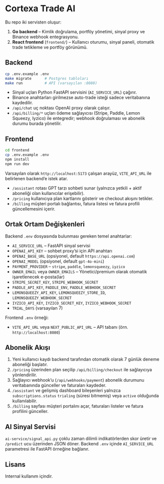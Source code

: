 # Cortexa Trade AI

Bu repo iki servisten oluşur:

1. **Go backend** – Kimlik doğrulama, portföy yönetimi, sinyal proxy ve Binance webhook entegrasyonu.
2. **React frontend** (`frontend/`) – Kullanıcı oturumu, sinyal paneli, otomatik trade tetikleme ve portföy görünümü.

## Backend

```bash
cp .env.example .env
make migrate      # Postgres tabloları
make run          # API (varsayılan :8080)
```

- Sinyal uçları Python FastAPI servisini (`AI_SERVICE_URL`) çağırır.
- Binance anahtarları girilmezse auto-trade isteği sadece veritabanına kaydedilir.
- `/api/chat` uç noktası OpenAI proxy olarak çalışır.
- `/api/billing/*` uçları ödeme sağlayıcısı (Stripe, Paddle, Lemon Squeezy, Iyzico) ile entegredir; webhook doğrulaması ve abonelik durumu burada yönetilir.

## Frontend

```bash
cd frontend
cp .env.example .env
npm install
npm run dev
```

Varsayılan olarak `http://localhost:5173` çalışan arayüz, `VITE_API_URL` ile belirlenen backend’e istek atar.

- `/assistant` rotası GPT tarzı sohbeti sunar (yalnızca yetkili + aktif aboneliği olan kullanıcılar erişebilir).
- `/pricing` kullanıcıya plan kartlarını gösterir ve checkout akışını tetikler.
- `/billing` müşteri portalı bağlantısı, fatura listesi ve fatura profili güncellemesini içerir.

## Ortak Ortam Değişkenleri

Backend `.env` dosyasında bulunması gereken temel anahtarlar:

- `AI_SERVICE_URL` – FastAPI sinyal servisi
- `OPENAI_API_KEY` – sohbet proxy’si için API anahtarı
- `OPENAI_BASE_URL` (opsiyonel, default `https://api.openai.com`)
- `OPENAI_MODEL` (opsiyonel, default `gpt-4o-mini`)
- `PAYMENT_PROVIDER` – `stripe`, `paddle`, `lemonsqueezy`, `iyzico`
- `OWNER_EMAIL` veya `OWNER_EMAILS` – Yönetici/premium olarak otomatik işaretlenecek e-posta(lar)
- `STRIPE_SECRET_KEY`, `STRIPE_WEBHOOK_SECRET`
- `PADDLE_API_KEY`, `PADDLE_ENV`, `PADDLE_WEBHOOK_SECRET`
- `LEMONSQUEEZY_API_KEY`, `LEMONSQUEEZY_STORE_ID`, `LEMONSQUEEZY_WEBHOOK_SECRET`
- `IYZICO_API_KEY`, `IYZICO_SECRET_KEY`, `IYZICO_WEBHOOK_SECRET`
- `TRIAL_DAYS` (varsayılan 7)

Frontend `.env` örneği:

- `VITE_API_URL` veya `NEXT_PUBLIC_API_URL` – API tabanı (örn. `http://localhost:8080`)

## Abonelik Akışı

1. Yeni kullanıcı kaydı backend tarafından otomatik olarak 7 günlük deneme aboneliği başlatır.
2. `/pricing` üzerinden plan seçilip `/api/billing/checkout` ile sağlayıcıya yönlendirilir.
3. Sağlayıcı webhook’u (`/api/webhooks/payment`) abonelik durumunu veritabanında günceller ve faturaları kaydeder.
4. `/assistant` ve gelişmiş dashboard bileşenleri yalnızca `subscriptions.status` `trialing` (süresi bitmemiş) veya `active` olduğunda kullanılabilir.
5. `/billing` sayfası müşteri portalını açar, faturaları listeler ve fatura profilini günceller.

## AI Sinyal Servisi

`ai-service/signal_api.py` çoklu zaman dilimli indikatörlerden skor üretir ve `/predict` ucu üzerinden JSON döner. Backend `.env` içinde `AI_SERVICE_URL` parametresi ile FastAPI örneğine bağlanır.

## Lisans

Internal kullanım içindir.
